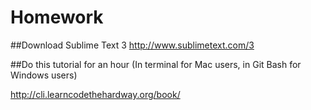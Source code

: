 Homework
========

##Download Sublime Text 3
http://www.sublimetext.com/3

##Do this tutorial for an hour
(In terminal for Mac users, in Git Bash for Windows users)

http://cli.learncodethehardway.org/book/